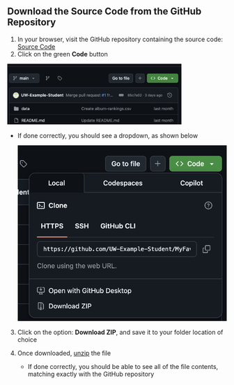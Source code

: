 ## Download the Source Code from the GitHub Repository

1) In your browser, visit the GitHub repository containing the source code: [Source Code](https://github.com/UW-Example-Student/MyFavoriteAlbums)
2) Click on the green **Code** button
   
  <img src="../Images/396_1.png" alt="Code Dropdown" width="400"/>


   - If done correctly, you should see a dropdown, as shown below

      <img src="../Images/396_2.png" alt="Dropdown Zip" width="500"/>

3) Click on the option: **Download ZIP**, and save it to your folder location of choice

4) Once downloaded, [unzip](https://support.microsoft.com/en-us/windows/zip-and-unzip-files-8d28fa72-f2f9-712f-67df-f80cf89fd4e5) the file
   - If done correctly, you should be able to see all of the file contents, matching exactly with the GitHub repository
